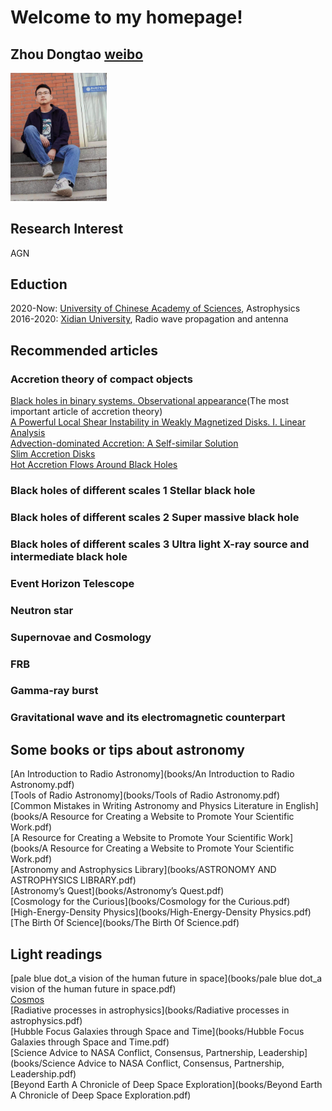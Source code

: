# Welcome to my homepage!
## Zhou Dongtao [weibo](https://weibo.com/u/6032883036/home?wvr=5)

<img src="pictures/zdt2.jpg" alt="my" style="zoom:20%;" />

## Research Interest
AGN

## Eduction
2020-Now: [University of Chinese Academy of Sciences](https://english.ucas.ac.cn/), Astrophysics  
2016-2020: [Xidian University](https://en.xidian.edu.cn/), Radio wave propagation and antenna

## Recommended articles  
### Accretion theory of compact objects  
[Black holes in binary systems. Observational appearance](https://ui.adsabs.harvard.edu/link_gateway/1973A%26A....24..337S/ADS_PDF)(The most important article of accretion theory)  
[A Powerful Local Shear Instability in Weakly Magnetized Disks. I. Linear Analysis](http://articles.adsabs.harvard.edu/pdf/1991ApJ...376..214B)  
[Advection-dominated Accretion: A Self-similar Solution](http://articles.adsabs.harvard.edu/pdf/1994ApJ...428L..13N)  
[Slim Accretion Disks](http://articles.adsabs.harvard.edu/pdf/1988ApJ...332..646A)  
[Hot Accretion Flows Around Black Holes](https://sci-hub.se/10.1146/annurev-astro-082812-141003)  
### Black holes of different scales 1 Stellar black hole  

### Black holes of different scales 2 Super massive black hole  

### Black holes of different scales 3 Ultra light X-ray source and intermediate black hole    

### Event	Horizon	Telescope

### Neutron star  

### Supernovae and Cosmology  

### FRB  

### Gamma-ray burst  
### Gravitational wave and its electromagnetic counterpart
## Some books or tips about astronomy
[An Introduction to Radio Astronomy](books/An Introduction to Radio Astronomy.pdf)  
[Tools of Radio Astronomy](books/Tools of Radio Astronomy.pdf)  
[Common Mistakes in Writing Astronomy and Physics Literature in English](books/A Resource for Creating a Website to Promote Your Scientific Work.pdf)  
[A Resource for Creating a Website to Promote Your Scientific Work](books/A Resource for Creating a Website to Promote Your Scientific Work.pdf)  
[Astronomy and Astrophysics Library](books/ASTRONOMY AND ASTROPHYSICS LIBRARY.pdf)  
[Astronomy’s Quest](books/Astronomy’s Quest.pdf)  
[Cosmology for the Curious](books/Cosmology for the Curious.pdf)  
[High-Energy-Density Physics](books/High-Energy-Density Physics.pdf)  
[The Birth Of Science](books/The Birth Of Science.pdf)

## Light readings  
[pale blue dot_a vision of the human future in space](books/pale blue dot_a vision of the human future in space.pdf)  
[Cosmos](books/Cosmos.pdf)  
[Radiative processes in astrophysics](books/Radiative processes in astrophysics.pdf)  
[Hubble Focus Galaxies through Space and Time](books/Hubble Focus Galaxies through Space and Time.pdf)  
[Science Advice to NASA Conflict, Consensus, Partnership, Leadership](books/Science Advice to NASA Conflict, Consensus, Partnership, Leadership.pdf)  
[Beyond Earth A Chronicle of Deep Space Exploration](books/Beyond Earth A Chronicle of Deep Space Exploration.pdf)  


